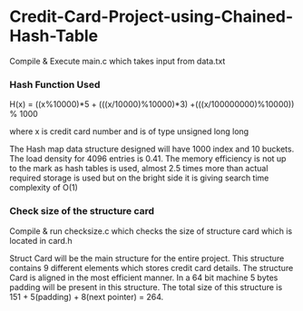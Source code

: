 # Credit-Card-Project-using-Chained-Hash-Table

Compile & Execute main.c which takes input from data.txt

### Hash Function Used

H(x) = ((x%10000)*5 + (((x/10000)%10000)*3) +(((x/100000000)%10000)) % 1000

where x is credit card number and is of type unsigned long long

The Hash map data structure designed will have 1000 index and 10 buckets. The load density 
for 4096 entries is 0.41. The memory efficiency is not up to the mark as hash tables is used, 
almost 2.5 times more than actual required storage is used but on the bright side it is giving 
search time complexity of O(1)

### Check size of the structure card

Compile & run checksize.c which checks the size of structure card which is located in card.h

Struct Card will be the main structure for the entire project. This structure contains 
9 different elements which stores credit card details. The structure Card is aligned in the most 
efficient manner. In a 64 bit machine 5 bytes padding will be present in this structure. The 
total size of this structure is 151 + 5(padding) + 8(next pointer) = 264.

